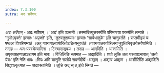 ```yaml
---
index: 7.3.100
sutra: अदः सर्वेषाम्

---
```

_अदः सर्वेषाम्_ - अदः सर्वेषाम् । 'अद' इति पञ्चमी ।तस्मादित्युत्तरस्ये॑ति परिभाषया परस्येति लभ्यते । 'गुणोऽपृक्ते' इत्यतः 'अपृक्ते' इति, 'तुरुस्तुशम्यमः' इत्यतः 'सार्वधातुके' इति चानुवर्तते । सप्तमीद्वयं च षष्ठआ विपरिणम्यते ।अह् गाग्र्यगालवयो॑रित्तोऽडित्यनुवर्तते ।गाग्र्यगालवयो॑रित्स्यानुवृत्तिनिवृत्तयेसर्वेषा॑मिति । तदाह — अदः परस्येत्यादिना । टित्त्वादाद्यवयः । तदाह — आददिति । आत्तामिति । अपृक्तग्रहणान्नाऽडागम इति भावः । विधिलिङि रूपमाह — अद्यादिति । शपो लुकि अतः परत्वाऽभावात् 'अतो येयः' इति नेति भावः ।मिपः अमि यासुटि सलोपे सवर्णदीर्घे -अद्याम् । अद्याव अद्याम । आशीर्लिङि अद्यादिति सिद्धवत्कृत्याह — अद्यास्तामिति । लुङि अद् स् त् इति स्थिते —